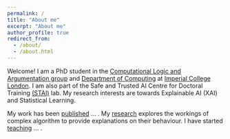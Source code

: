 ```yaml
---
permalink: /
title: "About me"
excerpt: "About me"
author_profile: true
redirect_from: 
  - /about/
  - /about.html
---
```


Welcome! I am a PhD student in the
[Computational Logic and Argumentation group](https://clarg.doc.ic.ac.uk/) 
and [Department of Computing](https://www.imperial.ac.uk/computing) at
[Imperial College London](https://www.imperial.ac.uk). I am also part of the Safe and Trusted AI Centre for Doctoral Training [(STAI)](https://safeandtrustedai.org)
lab. My research interests are towards Explainable AI (XAI) and Statistical Learning.

My work has been [published](publications) ... . My [research](research) explores the workings of complex algorithm to provide explanations on their behaviour. I have started
[teaching](teaching) ... .

